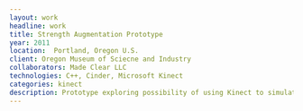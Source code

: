 ```yaml
---
layout: work
headline: work
title: Strength Augmentation Prototype
year: 2011
location:  Portland, Oregon U.S.
client: Oregon Museum of Sciecne and Industry
collaborators: Made Clear LLC
technologies: C++, Cinder, Microsoft Kinect
categories: kinect
description: Prototype exploring possibility of using Kinect to simulate augmenting a persons physical capabilities.
---
```


